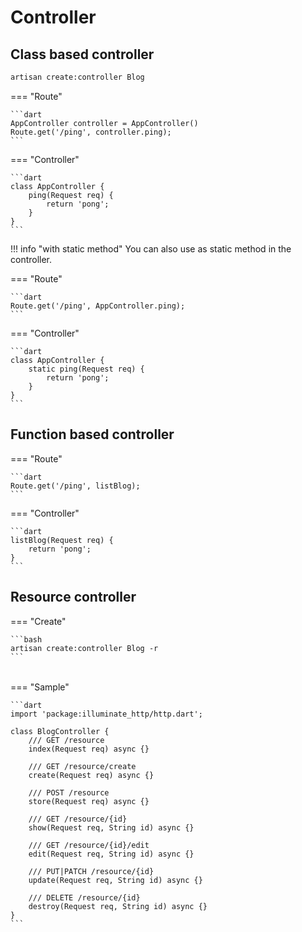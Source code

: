 # Controller

## Class based controller

```bash
artisan create:controller Blog
```

=== "Route"

    ```dart
    AppController controller = AppController()
    Route.get('/ping', controller.ping);
    ```

=== "Controller"

    ```dart
    class AppController {
        ping(Request req) {
            return 'pong';
        }
    }
    ```

!!! info "with static method"
    You can also use as static method in the controller.

=== "Route"

    ```dart
    Route.get('/ping', AppController.ping);
    ```

=== "Controller"

    ```dart
    class AppController {
        static ping(Request req) {
            return 'pong';
        }
    }
    ```

## Function based controller

=== "Route"

    ```dart
    Route.get('/ping', listBlog);
    ```

=== "Controller"

    ```dart
    listBlog(Request req) {
        return 'pong';
    }
    ```

## Resource controller

=== "Create"

    ```bash
    artisan create:controller Blog -r
    ```
######
=== "Sample"

    ```dart
    import 'package:illuminate_http/http.dart';

    class BlogController {
        /// GET /resource
        index(Request req) async {}

        /// GET /resource/create
        create(Request req) async {}

        /// POST /resource
        store(Request req) async {}

        /// GET /resource/{id}
        show(Request req, String id) async {}

        /// GET /resource/{id}/edit
        edit(Request req, String id) async {}

        /// PUT|PATCH /resource/{id}
        update(Request req, String id) async {}

        /// DELETE /resource/{id}
        destroy(Request req, String id) async {}
    }
    ```